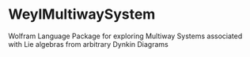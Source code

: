 # WeylMultiwaySystem
Wolfram Language Package for exploring Multiway Systems associated with Lie algebras from arbitrary Dynkin Diagrams 
